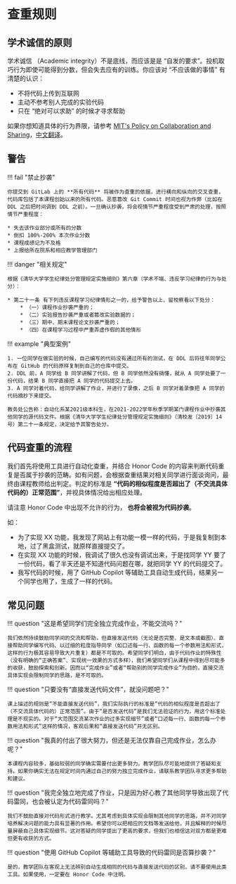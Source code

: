 # 查重规则

## 学术诚信的原则

学术诚信 （Academic integrity）不是底线，而应该是是 “自发的要求”。投机取巧行为即使可能得到分数，但会失去应有的训练。你应该对 “不应该做的事情” 有清楚的认识：

- 不将代码上传到互联网
- 主动不参考别人完成的实验代码
- 只在 “绝对可以求助” 的时候才寻求帮助

如果你想知道具体的行为界限，请参考 [MIT's Policy on Collaboration and Sharing](https://web.mit.edu/6.031/www/fa20/general/collaboration.html)，[中文翻译](https://jia.je/programming/2022/07/12/writing-code-cn/)。

## 警告

!!! fail "禁止抄袭"

    你提交到 GitLab 上的 **所有代码** 将被作为查重的依据，进行横向和纵向的交叉查重，代码库包括了本课程创始以来的所有代码。恶意篡改 Git Commit 时间也视为作弊（比如在 DDL 之后把时间调到 DDL 之前）。一旦确认抄袭，将会视情节严重程度受到严肃的处理，按照情节严重程度：
    
    * 失去该作业部分或所有的分数
    * 倒扣 100%-200% 本次作业分数
    * 课程成绩记为不及格
    * 上报给所在院系和相应教学管理部门

!!! danger "相关规定"

    根据《清华大学学生纪律处分管理规定实施细则》第六章（学术不端、违反学习纪律的行为与处分）：

    * 第二十一条 有下列违反课程学习纪律情形之一的，给予警告以上、留校察看以下处分：
        * （一）课程作业抄袭严重的；
        * （二）实验报告抄袭严重或者篡改实验数据的；
        * （三）期中、期末课程论文抄袭严重的；
        * （四）在课程学习过程中严重弄虚作假的其他情形

!!! example "典型案例"

    1. 一位同学在做实验的时候，自己编写的代码没有通过所有的测试，在 DDL 后将往年同学公布在 GitHub 的代码原样复制到自己的仓库中提交。
    2. DDL 前，A 同学给 B 同学讲解了代码，但 B 同学依然没有搞懂，就从 A 同学处要了一份代码，结果 B 同学直接把 A 同学的代码提交上去。
    3. A 同学对着代码，给同学讲解了作业，并进行了录像，之后 B 同学对着录像把 A 同学的代码摘抄下来提交。

    教务处公告称：自动化系某2021级本科生，在2021-2022学年秋季学期某门课程作业中抄袭其他同学的源代码文件。根据《清华大学学生纪律处分管理规定实施细则》（清校发〔2019〕14号）第二十一条规定，决定给予其警告处分。

## 代码查重的流程

我们首先将使用工具进行自动化查重，并结合 Honor Code 的内容来判断代码重复是否属于抄袭的范畴。如有问题，会根据查重结果对相关同学进行面谈询问，最终由课程教师给出判定。判定的标准是 **“代码的相似程度是否超出了（不交流具体代码的）正常范围”**，并视具体情况给出相应处理。

请注意 Honor Code 中出现不允许的行为， **也将会被视为代码抄袭**。

如：

- 为了实现 XX 功能，我发现了网站上有功能一模一样的代码，于是我复制到本地，过了黑盒测试，就原样直接提交了。
- 在实现 XX 功能的时候，我调试了很久也没有调试出来，于是找同学 YY 要了一份代码，看了半天还是不知道代码问题在哪，就把同学 YY 的代码提交了。
- 我写代码的时候，用了 GitHub Copilot 等辅助工具自动生成代码，结果另一个同学也用了，生成了一样的代码。

## 常见问题

!!! question "这是希望同学们完全独立完成作业，不能交流吗？"

    我们依然持续鼓励同学间的交流和帮助，但直接发送代码（无论是否完整、是文本或截图）、直接帮助同学编写代码、以过细的粒度指导同学（如口述每一行、函数的每一个参数用法和形式，这样的行为极其容易导致大片重复）都是不可取的。希望同学们明白，由于代码作业的特殊性（没有明确的“正确答案”、实现统一效果的方式多样），我们希望同学们从课程中得到尽可能多的收获，鼓励探索和创新。因而以“完成作业”或者“帮助别的同学完成作业”为目的，直接交流具体实现会限制同学的思路，是不可取的。

!!! question "只要没有“直接发送代码文件”，就没问题吧？"

    课上描述的规则是“不能直接发送代码”，我们实际执行的标准是“代码的相似程度是否超出了（不交流具体代码的）正常范围”。由于“是否发送代码”是我们无法验证的行为，用这个标准处理是不现实的。对于“大范围交流某次作业的过多实现细节”或者“口述每一行、函数的每一个参数用法和形式”这样的情况，客观后果和“直接发送代码”并无区别。

!!! question "我真的付出了很大努力，但还是无法仅靠自己完成作业，怎么办呢？"

    本课程内容较多，基础较弱的同学确实需要付出更多努力。教学团队尽可能地提供了答疑和支持。如果你确实无法在规定时间内通过自己的努力独立完成作业，请联系教学团队寻求更多帮助和建议。

!!! question "我完全独立地完成了作业，只是因为好心教了其他同学导致出现了代码雷同，也会被认定为代码雷同吗？"

    我们不鼓励直接对代码形式进行教学。尤其考虑到具体实现会限制其他同学的思路，并不对同学培养解决问题的能力具有显著的作用。希望你可以把相应的文档等发送给他，并且解释的时候尽量屏蔽自己具体实现细节。这对答疑的同学提出了更高的要求，但我们也相信这对双方都是更难但更有收获的方式。

!!! question "使用 GitHub Copilot 等辅助工具导致的代码雷同是否算抄袭？"

    是的，教学团队在客观上无法辨别自动生成相同的代码与直接发送代码的区别，请不要使用此类工具。如果使用，一定要在 Honor Code 中注明。

